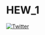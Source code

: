 # HEW_1 





[![Twitter](https://img.shields.io/badge/%40Suuta--blue.svg?style=social&logo=Twitter)](https://twitter.com/m_Suuta)